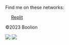 
Find me on these networks:

<p style="vertical-align: top;">
<img src="https://avatars2.githubusercontent.com/u/983194?s=200&v=4" style="height: 1em;" >
  <a href="https://replit.com/@boolioncodes">Replit</a>
</p>

&copy;2023 Boolion

<div>
  <img src="https://www.webdesignmuseum.org/uploaded/exhibitions/web-banners-in-the-90s/get-flash-player-1996.gif">
  <img src="https://www.webdesignmuseum.org/uploaded/exhibitions/web-banners-in-the-90s/netscape-1995.gif">
</div>
  
